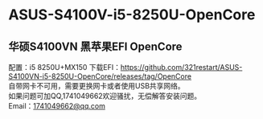 # ASUS-S4100V-i5-8250U-OpenCore
## 华硕S4100VN 黑苹果EFI OpenCore  
配置：i5 8250U+MX150
下载EFI：https://github.com/321restart/ASUS-S4100VN-i5-8250U-OpenCore/releases/tag/OpenCore  
自带网卡不可用，需要更换网卡或者使用USB共享网络。  
如果问题可加QQ,1741049662欢迎骚扰，无偿解答安装问题。  
Email：1741049662@qq.com
